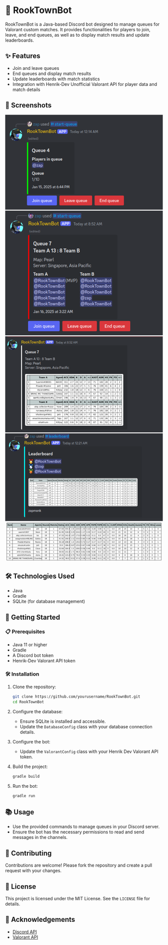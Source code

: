 # 👾 RookTownBot

RookTownBot is a Java-based Discord bot designed to manage queues for Valorant custom matches. It provides functionalities for players to join, leave, and end queues, as well as to display match results and update leaderboards.

## ✨ Features

- Join and leave queues
- End queues and display match results
- Update leaderboards with match statistics
- Integration with Henrik-Dev Unofficial Valorant API for player data and match details

## 📸 Screenshots
![Screenshot1](screenshots/rook1.png)
![Screenshot5](screenshots/rook5.png)
![Screenshot4](screenshots/rook4.png)
![Screenshot3](screenshots/rook3.png)
![Screenshot2](screenshots/rook2.png)


## 🛠️ Technologies Used

- Java
- Gradle
- SQLite (for database management)

## 🚀 Getting Started

### 📋 Prerequisites

- Java 11 or higher
- Gradle
- A Discord bot token
- Henrik-Dev Valorant API token

### 🛠️ Installation

1. Clone the repository:
    ```sh
    git clone https://github.com/yourusername/RookTownBot.git
    cd RookTownBot
    ```

2. Configure the database:
    - Ensure SQLite is installed and accessible.
    - Update the `DatabaseConfig` class with your database connection details.

3. Configure the bot:
    - Update the `ValorantConfig` class with your Henrik Dev Valorant API token.

4. Build the project:
    ```sh
    gradle build
    ```

5. Run the bot:
    ```sh
    gradle run
    ```

## 📚 Usage

- Use the provided commands to manage queues in your Discord server.
- Ensure the bot has the necessary permissions to read and send messages in the channels.

## 🤝 Contributing

Contributions are welcome! Please fork the repository and create a pull request with your changes.

## 📜 License

This project is licensed under the MIT License. See the `LICENSE` file for details.

## 🙏 Acknowledgements
- [Discord API](https://discord.com/developers/docs/intro)
- [Valorant API](https://github.com/Henrik-3/unofficial-valorant-api)

